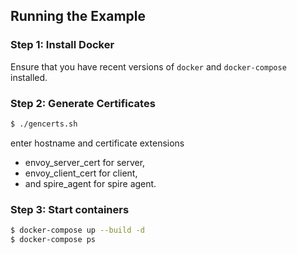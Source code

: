 ## Running the Example

### Step 1: Install Docker

Ensure that you have recent versions of `docker` and `docker-compose` installed.

### Step 2: Generate Certificates

```bash
$ ./gencerts.sh
```
enter hostname and certificate extensions
- envoy_server_cert for server,
- envoy_client_cert for client, 
- and spire_agent for spire agent.

### Step 3: Start containers

```bash
$ docker-compose up --build -d
$ docker-compose ps
```
